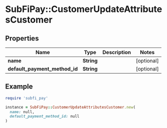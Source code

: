 # SubFiPay::CustomerUpdateAttributesCustomer

## Properties

| Name | Type | Description | Notes |
| ---- | ---- | ----------- | ----- |
| **name** | **String** |  | [optional] |
| **default_payment_method_id** | **String** |  | [optional] |

## Example

```ruby
require 'subfi_pay'

instance = SubFiPay::CustomerUpdateAttributesCustomer.new(
  name: null,
  default_payment_method_id: null
)
```

